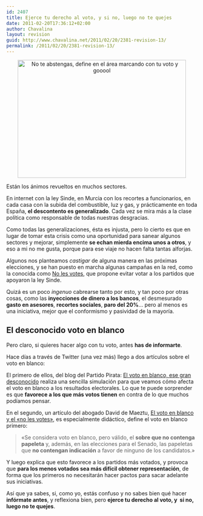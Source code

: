 ```yaml
---
id: 2407
title: Ejerce tu derecho al voto, y si no, luego no te quejes
date: 2011-02-20T17:36:12+02:00
author: Chavalina
layout: revision
guid: http://www.chavalina.net/2011/02/20/2381-revision-13/
permalink: /2011/02/20/2381-revision-13/
---
```

<p style="text-align: center;">
  <img class="size-full wp-image-2390  aligncenter" title="forges_20040613" src="http://www.chavalina.net/imagenes/2011/02/forges_20040613.gif" alt="No te abstengas, define en el área marcando con tu voto y gooool" width="444" height="310" srcset="http://www.chavalina.net/imagenes/2011/02/forges_20040613.gif 444w, http://www.chavalina.net/imagenes/2011/02/forges_20040613-300x209.gif 300w" sizes="(max-width: 444px) 100vw, 444px" />
</p>

Están los ánimos revueltos en muchos sectores.

En internet con la ley Sinde, en Murcia con los recortes a funcionarios, en cada casa con la subida del combustible, luz y gas, y prácticamente en toda España, **el descontento es generalizado**. Cada vez se mira más a la clase política como responsable de todas nuestras desgracias.

Como todas las generalizaciones, ésta es injusta, pero lo cierto es que en lugar de tomar esta crisis como una oportunidad para sanear algunos sectores y mejorar, simplemente **se echan mierda encima unos a otros**, y eso a mi no me gusta, porque para ese viaje no hacen falta tantas alforjas.

Algunos nos planteamos _castigar_ de alguna manera en las próximas elecciones, y se han puesto en marcha algunas campañas en la red, como la conocida como <a href="http://www.nolesvotes.com/" target="_blank">No les votes</a>, que propone evitar votar a los partidos que apoyaron la ley Sinde.

Quizá es un poco _ingenuo_ cabrearse tanto por esto, y tan poco por otras cosas, como las **inyecciones de dinero a los bancos**, el desmesurado **gasto en asesores**, **recortes sociales**, **paro del 20%**&#8230; pero al menos es una iniciativa, mejor que el conformismo y pasividad de la mayoría.

## El desconocido voto en blanco

Pero claro, si quieres hacer algo con tu voto, antes **has de informarte**.

Hace días a través de Twitter (una vez más) llego a dos artículos sobre el voto en blanco:

El primero de ellos, del blog del Partido Pirata: <a href="https://www.partidopirata.es/noticias/blog-noticias/165-el-voto-en-blanco" target="_blank">El voto en blanco, ese gran desconocido</a> realiza una sencilla simulación para que veamos cómo afecta el voto en blanco a los resultados electorales. Lo que te puede sorprender es que **favorece a los que más votos tienen** en contra de lo que muchos podíamos pensar.

En el segundo, un artículo del abogado David de Maeztu, <a href="http://derechoynormas.blogspot.com/2011/02/el-voto-en-blanco-y-el-no-les-votes.html" target="_blank">El voto en blanco y el «no les votes»</a>, es especialmente didáctico, define el voto en blanco primero:

> «Se considera voto en blanco, pero válido, el **sobre que no contenga papeleta** y, además, en las elecciones para el Senado, las papeletas que **no contengan indicación** a favor de ninguno de los candidatos.»

Y luego explica que esto favorece a los partidos más votados, y provoca que **para los menos votados sea más difícil obtener representación**, de forma que los primeros no necesitarán hacer pactos para sacar adelante sus iniciativas.

Así que ya sabes, si, como yo, estás confuso y no sabes bien qué hacer **infórmate antes**, y reflexiona bien, pero **ejerce tu derecho al voto, y  si no, luego no te quejes**.